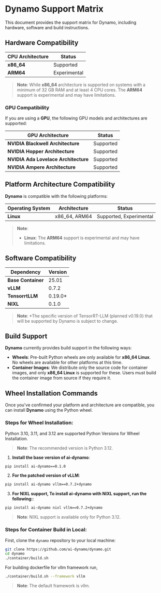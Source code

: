 # Dynamo Support Matrix

This document provides the support matrix for Dynamo, including hardware, software and build instructions.

## Hardware Compatibility


| **CPU Architecture**  | **Status**    |
|-----------------------|---------------|
| **x86_64**            | Supported     |
| **ARM64**             | Experimental  |

> **Note**: While **x86_64** architecture is supported on systems with a minimum of 32 GB RAM and at least 4 CPU cores. The **ARM64** support is experimental and may have limitations.

### GPU Compatibility

If you are using a **GPU**, the following GPU models and architectures are supported:

| **GPU Architecture**                | **Status**    |
|-------------------------------------|---------------|
| **NVIDIA Blackwell Architecture**   | Supported     |
| **NVIDIA Hopper Architecture**      | Supported     |
| **NVIDIA Ada Lovelace Architecture**| Supported     |
| **NVIDIA Ampere Architecture**      | Supported     |

## Platform Architecture Compatibility

**Dynamo** is compatible with the following platforms:

| **Operating System**   | **Architecture**   | **Status**              |
|------------------------|--------------------|-------------------------|
| **Linux**              | x86_64, ARM64      | Supported, Experimental |

> **Note**:
> - **Linux**: The **ARM64** support is experimental and may have limitations.

## Software Compatibility

| **Dependency**   | **Version** |
|------------------|-------------|
|**Base Container**|    25.01    |
| **vLLM**         |    0.7.2    |
|**TensorrtLLM**   |    0.19.0*  |
|**NIXL**          |    0.1.0    |

> **Note**: *The specific version of TensorRT-LLM (planned v0.19.0) that will be supported by Dynamo is subject to change.

## Build Support
**Dynamo** currently provides build support in the following ways:

- **Wheels**: Pre-built Python wheels are only available for **x86_64 Linux**. No wheels are available for other platforms at this time.
- **Container Images**: We distribute only the source code for container images, and only **x86_64 Linux** is supported for these. Users must build the container image from source if they require it.

## Wheel Installation Commands

Once you've confirmed your platform and architecture are compatible, you can install **Dynamo** using the Python wheel.

### Steps for Wheel Installation:

Python 3.10, 3.11, and 3.12 are supported Python Versions for Wheel Installation.
> **Note**: The recommended version is Python 3.12.

1. **Install the base version of ai-dynamo**:
```bash
pip install ai-dynamo==0.1.0
```
2. **For the patched version of vLLM**:
```bash
pip install ai-dynamo vllm==0.7.2+dynamo
```
3. **For NIXL support, To install ai-dynamo with NIXL support, run the following:**:
```bash
pip install ai-dynamo nixl vllm==0.7.2+dynamo
```
> **Note**: NIXL support is available only for Python 3.12.

### Steps for Container Build in Local:

First, clone the `dynamo` repository to your local machine:
   ```bash
   git clone https://github.com/ai-dynamo/dynamo.git
   cd dynamo
   ./container/build.sh
   ```

   For building dockerfile for vllm framework run,
   ```bash
   ./container/build.sh --framework vllm
   ```
> **Note**: The default framework is vllm.


